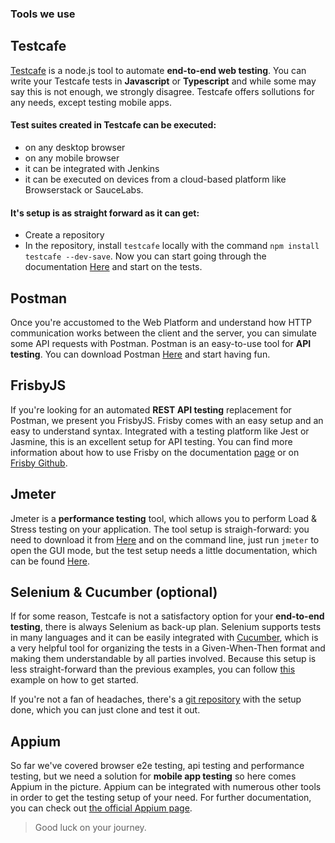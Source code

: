 ### Tools we use

## Testcafe

[Testcafe](https://devexpress.github.io/testcafe/) is a node.js tool to automate **end-to-end web testing**. You can write your Testcafe tests in **Javascript** or **Typescript** and while some may say this is not enough, we strongly disagree. Testcafe offers sollutions for any needs, except testing mobile apps.

#### Test suites created in Testcafe can be executed:
* on any desktop browser
* on any mobile browser
* it can be integrated with Jenkins
* it can be executed on devices from a cloud-based platform like Browserstack or SauceLabs.

#### It's setup is as straight forward as it can get: 
* Create a repository
* In the repository, install `testcafe` locally with the command `npm install testcafe --dev-save`.
Now you can start going through the documentation [Here](https://devexpress.github.io/testcafe/documentation/getting-started/) and start on the tests.

## Postman

Once you're accustomed to the Web Platform and understand how HTTP communication works between the client and the server, you can simulate some API requests with Postman. Postman is an easy-to-use tool for **API testing**. You can download Postman [Here](https://www.getpostman.com/) and start having fun.

## FrisbyJS

If you're looking for an automated **REST API testing** replacement for Postman, we present you FrisbyJS. Frisby comes with an easy setup and an easy to understand syntax. Integrated with a testing platform like Jest or Jasmine, this is an excellent setup for API testing. You can find more information about how to use Frisby on the documentation [page](https://www.frisbyjs.com/installation.html) or on [Frisby Github](https://github.com/vlucas/frisby).

## Jmeter

Jmeter is a **performance testing** tool, which allows you to perform Load & Stress testing on your application. The tool setup is straigh-forward: you need to download it from [Here](http://jmeter.apache.org/download_jmeter.cgi) and on the command line, just run `jmeter` to open the GUI mode, but the test setup needs a little documentation, which can be found [Here](http://jmeter.apache.org/index.html). 

## Selenium & Cucumber (optional)

If for some reason, Testcafe is not a satisfactory option for your **end-to-end testing**, there is always Selenium as back-up plan. Selenium supports tests in many languages and it can be easily integrated with [Cucumber](https://cucumber.io/docs), which is a very helpful tool for organizing the tests in a Given-When-Then format and making them understandable by all parties involved. Because this setup is less straight-forward than the previous examples, you can follow [this](https://docs.google.com/document/d/1GKDSiPltddffuthqKtgYuVcNiorrqKjzWfCZChA_FPs/edit) example on how to get started.

If you're not a fan of headaches, there's a [git repository](https://github.com/LaszloQ/WebdriverJSDemo) with the setup done, which you can just clone and test it out.

## Appium
So far we've covered browser e2e testing, api testing and performance testing, but we need a solution for **mobile app testing** so here comes Appium in the picture. Appium can be integrated with numerous other tools in order to get the testing setup of your need. For further documentation, you can check out [the official Appium page](http://appium.io/).

> Good luck on your journey.
